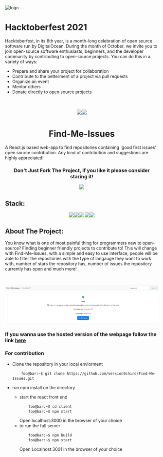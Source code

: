 <img width="2295" alt="logo" src="https://user-images.githubusercontent.com/72811435/135574235-6fb25a9c-197f-49d5-8c2e-f378477baefc.png">


# Hacktoberfest 2021

Hacktoberfest, in its 8th year, is a month-long celebration of open source software run by DigitalOcean. During the month of October, we invite you to join open-source software enthusiasts, beginners, and the developer community by contributing to open-source projects. You can do this in a variety of ways:

* Prepare and share your project for collaboration
* Contribute to the betterment of a project via pull requests
* Organize an event
* Mentor others
* Donate directly to open source projects






# <p align="center"><img src="https://img.icons8.com/emoji/48/000000/magnifying-glass-tilted-right-emoji.png"/><img src="https://img.icons8.com/emoji/48/000000/magnifying-glass-tilted-left-emoji.png"/></p>

# <h1 align="center">Find-Me-Issues </h1>

A React.js based web-app to find repositories containing 'good first issues' open source contribution. Any kind of contribution and suggestions are highly appreciated!

### <p align="center">Don't Just Fork The Project, if you like it please consider staring it!<p align="center"><img src="https://img.icons8.com/bubbles/50/000000/star.png"/>

## Stack:

<p align="center"><img src="https://img.icons8.com/bubbles/50/000000/react.png"/><img src="https://img.icons8.com/dusk/50/000000/javascript.png"/><img src="https://img.icons8.com/cute-clipart/50/000000/github.png"/> <img src="https://img.icons8.com/color/50/000000/material-ui.png"/><img src="https://img.icons8.com/color/50/000000/nodejs.png"/></p>

## About The Project:

You know what is one of most painful thing for programmers new to open-source? Finding beginner friendly projects to contribute to! This will change with Find-Me-Issues,
with a simple and easy to use interface, people will be able to filter the repositories with the type of langauge they want to work with, number of stars the repository has,
number of issues the repository currently has open and much more!

<br>

![Webpage](assets/main_website.PNG?raw=true)

### If you wanna use the hosted version of the webpage follow the link [here](https://find-me-issues.herokuapp.com/)

### For contribution

- Clone the repository in your local enviorment

  ```console
      foo@bar:~$ git clone https://github.com/version0chiro/Find-Me-Issues.git
  ```

- run npm install on the directory
  - start the react front end
    ```console
        foo@bar:~$ cd client
        foo@bar:~$ npm start
    ```
    Open localhost:3000 in the browser of your choice
  - to run the full server
    ```console
        foo@bar:~$ npm build
        foo@bar:~$ npm start
    ```
    Open Localhost:3001 in the browser of your choice
